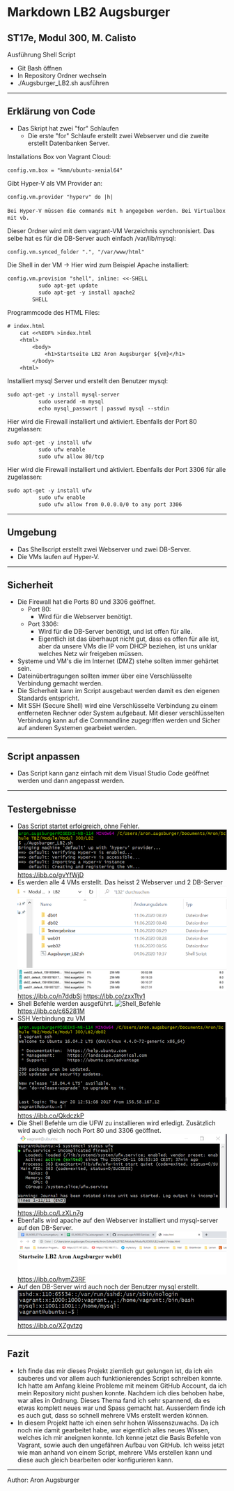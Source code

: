 # Markdown LB2 Augsburger

## ST17e, Modul 300, M. Calisto

Ausführung Shell Script

* Git Bash öffnen
* In Repository Ordner wechseln
* ./Augsburger_LB2.sh ausführen

---

## Erklärung von Code
* Das Skript hat zwei "for" Schlaufen
  * Die erste "for" Schlaufe erstellt zwei Webserver und die zweite erstellt Datenbanken Server.


Installations Box von Vagrant Cloud:
```
config.vm.box = "kmm/ubuntu-xenial64"
```
Gibt Hyper-V als VM Provider an:
```
config.vm.provider "hyperv" do |h|

Bei Hyper-V müssen die commands mit h angegeben werden. Bei Virtualbox mit vb.
```
Dieser Ordner wird mit dem vagrant-VM Verzeichnis synchronisiert. Das selbe hat es für die DB-Server auch einfach /var/lib/mysql:
```
config.vm.synced_folder ".", "/var/www/html"
```
Die Shell in der VM -> Hier wird zum Beispiel Apache installiert:
```
config.vm.provision "shell", inline: <<-SHELL 
          sudo apt-get update
          sudo apt-get -y install apache2
        SHELL
```
Programmcode des HTML Files:
```
# index.html 
    cat <<%EOF% >index.html
    <html>
        <body>
            <h1>Startseite LB2 Aron Augsburger ${vm}</h1>
        </body>
    <html>
```
Installiert mysql Server und erstellt den Benutzer mysql:
```
sudo apt-get -y install mysql-server
          sudo useradd -m mysql
          echo mysql_passwort | passwd mysql --stdin
```
Hier wird die Firewall installiert und aktiviert. Ebenfalls der Port 80 zugelassen:
```
sudo apt-get -y install ufw
          sudo ufw enable
          sudo ufw allow 80/tcp
```
Hier wird die Firewall installiert und aktiviert. Ebenfalls der Port 3306 für alle zugelassen:
```
sudo apt-get -y install ufw
          sudo ufw enable
          sudo ufw allow from 0.0.0.0/0 to any port 3306
```

---

## Umgebung
* Das Shellscript erstellt zwei Webserver und zwei DB-Server.
* Die VMs laufen auf Hyper-V.

---

## Sicherheit
* Die Firewall hat die Ports 80 und 3306 geöffnet.
  * Port 80:
    * Wird für die Webserver benötigt.
  * Port 3306:
    * Wird für die DB-Server benötigt, und ist offen für alle.
    * Eigentlich ist das überhaupt nicht gut, dass es offen für alle ist, aber da unsere VMs die IP vom DHCP beziehen, ist uns unklar welches Netz wir freigeben müssen.
* Systeme und VM's die im Internet (DMZ) stehe sollten immer gehärtet sein.
* Dateinübertragungen sollten immer über eine Verschlüsselte Verbindung gemacht werden.
* Die Sicherheit kann im Script ausgebaut werden damit es den eigenen Standards entspricht.
* Mit SSH (Secure Shell) wird eine Verschlüsselte Verbindung zu einem entferneten Rechner oder System aufgebaut. Mit dieser verschlüsselten Verbindung kann auf die Commandline zugegriffen werden und Sicher auf anderen Systemen gearbeiet werden.

---

## Script anpassen
* Das Script kann ganz einfach mit dem Visual Studio Code geöffnet werden und dann angepasst werden.

---

## Testergebnisse
* Das Script startet erfolgreich, ohne Fehler.
![Script_Startet](Script_startet.png)
https://ibb.co/gvYfWjD
* Es werden alle 4 VMs erstellt. Das heisst 2 Webserver und 2 DB-Server
![VMs_erstellt](alleerstelltenVMs.png)
![VMs_erstellt_hyperv](vmsinhyperv.PNG)
https://ibb.co/n7ddbSj
https://ibb.co/zxxTty1
* Shell Befehle werden ausgeführt.
![Shell_Befehle](führtshellbefehleaus.PNG)
https://ibb.co/c65281M
* SSH Verbindung zu VM
![vagrant_ssh](sshverbindungzuvm.png)
https://ibb.co/QkdczkP
* Die Shell Befehle um die UFW zu installieren wird erledigt. Zusätzlich wird auch gleich noch Port 80 und 3306 geöffnet.
![ufw](statusufw.png)
https://ibb.co/LzXLn7g
* Ebenfalls wird apache auf den Webserver installiert und mysql-server auf den DB-Server.
![webserver](startseitewebserver.png)
https://ibb.co/hymZ3RF
* Auf den DB-Server wird auch noch der Benutzer mysql erstellt.
![mysql_user](mysqlbenutzerimetc_passwd.png)
https://ibb.co/XZgvtzg

---

## Fazit
* Ich finde das mir dieses Projekt ziemlich gut gelungen ist, da ich ein sauberes und vor allem auch funktionierendes Script schreiben konnte. Ich hatte am Anfang kleine Probleme mit meinem GitHub Account, da ich mein Repository nicht pushen konnte. Nachdem ich dies behoben habe, war alles in Ordnung. Dieses Thema fand ich sehr spannend, da es etwas komplett neues war und Spass gemacht hat. Ausserdem finde ich es auch gut, dass so schnell mehrere VMs erstellt werden können.
* In diesem Projekt hatte ich einen sehr hohen Wissenszuwachs. Da ich noch nie damit gearbeitet habe, war eigentlich alles neues Wissen, welches ich mir aneignen konnte. Ich kenne jetzt die Basis Befehle von Vagrant, sowie auch den ungefähren Aufbau von GitHub. Ich weiss jetzt wie man anhand von einem Script, mehrere VMs erstellen kann und diese auch gleich bearbeiten oder konfigurieren kann.

---
Author: Aron Augsburger